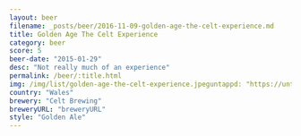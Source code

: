```yaml
---
layout: beer
filename: _posts/beer/2016-11-09-golden-age-the-celt-experience.md
title: Golden Age The Celt Experience
category: beer
score: 5
beer-date: "2015-01-29"
desc: "Not really much of an experience"
permalink: /beer/:title.html
img: /img/list/golden-age-the-celt-experience.jpeguntappd: "https://untappd.com/b/celt-brewing-golden-age/60359"
country: "Wales"
brewery: "Celt Brewing"
breweryURL: "breweryURL"
style: "Golden Ale"
---
```

